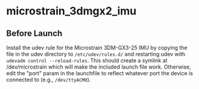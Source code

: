 microstrain_3dmgx2_imu
==========


## Before Launch

Install the udev rule for the Microstrain 3DM-GX3-25 IMU by copying the file in the udev directory to `/etc/udev/rules.d/` and restarting udev with `udevadm control --reload-rules`. This should create a symlink at /dev/microstrain which will make the included launch file work. Otherwise, edit the "port" param in the launchfile to reflect whatever port the device is connected to (e.g., `/dev/ttyACM0`).
